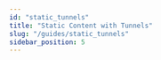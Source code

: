 ```yaml
---
id: "static_tunnels"
title: "Static Content with Tunnels"
slug: "/guides/static_tunnels"
sidebar_position: 5
---
```

